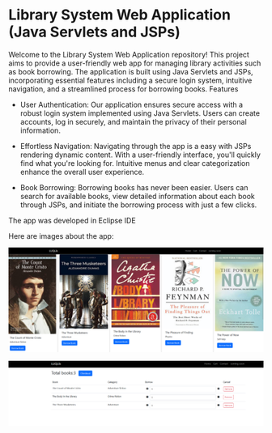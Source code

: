 # Library System Web Application (Java Servlets and JSPs)

Welcome to the Library System Web Application repository! This project aims to provide a user-friendly web app for managing library activities such as book borrowing. The application is built using Java Servlets and JSPs, incorporating essential features including a secure login system, intuitive navigation, and a streamlined process for borrowing books.
Features

- User Authentication: Our application ensures secure access with a robust login system implemented using Java Servlets. Users can create accounts, log in securely, and maintain the privacy of their personal information.

- Effortless Navigation: Navigating through the app is a easy with JSPs rendering dynamic content. With a user-friendly interface, you'll quickly find what you're looking for. Intuitive menus and clear categorization enhance the overall user experience.

- Book Borrowing: Borrowing books has never been easier. Users can search for available books, view detailed information about each book through JSPs, and initiate the borrowing process with just a few clicks.

The app was developed in Eclipse IDE

Here are images about the app:

![Alt Text](example1.png)

![Alt Text](example2.png)


